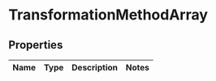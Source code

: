 
# TransformationMethodArray

## Properties
Name | Type | Description | Notes
------------ | ------------- | ------------- | -------------



